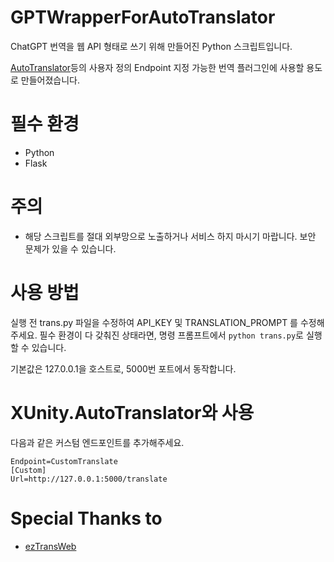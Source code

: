 # GPTWrapperForAutoTranslator
ChatGPT 번역을 웹 API 형태로 쓰기 위해 만들어진 Python 스크립트입니다.

[AutoTranslator](https://github.com/bbepis/XUnity.AutoTranslator)등의 사용자 정의 Endpoint 지정 가능한 번역 플러그인에 사용할 용도로 만들어졌습니다.
# 필수 환경
* Python
* Flask

# 주의
* 해당 스크립트를 절대 외부망으로 노출하거나 서비스 하지 마시기 마랍니다. 보안 문제가 있을 수 있습니다.

# 사용 방법
실행 전 trans.py 파일을 수정하여 API_KEY 및 TRANSLATION_PROMPT 를 수정해주세요.
필수 환경이 다 갖춰진 상태라면, 명령 프롬프트에서 `python trans.py`로 실행할 수 있습니다.

기본값은 127.0.0.1을 호스트로, 5000번 포트에서 동작합니다.
# XUnity.AutoTranslator와 사용
다음과 같은 커스텀 엔드포인트를 추가해주세요.
```
Endpoint=CustomTranslate
[Custom]
Url=http://127.0.0.1:5000/translate
```
# Special Thanks to
* [ezTransWeb](https://github.com/HelloKS/ezTransWeb)
